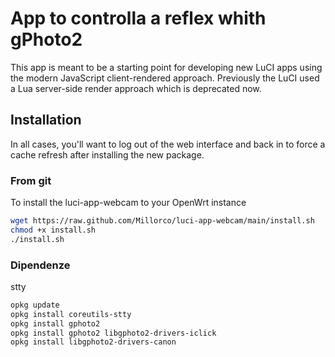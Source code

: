 # App to controlla a reflex whith gPhoto2

This app is meant to be a starting point for developing new LuCI apps using the modern JavaScript client-rendered approach.
Previously the LuCI used a Lua server-side render approach which is deprecated now.

## Installation

In all cases, you'll want to log out of the web interface and back in to force a cache refresh after installing the new package.

### From git
To install the luci-app-webcam to your OpenWrt instance

```sh
wget https://raw.github.com/Millorco/luci-app-webcam/main/install.sh
chmod +x install.sh
./install.sh
```

### Dipendenze

stty

```sh
opkg update
opkg install coreutils-stty
opkg install gphoto2
opkg install gphoto2 libgphoto2-drivers-iclick
opkg install libgphoto2-drivers-canon
```




